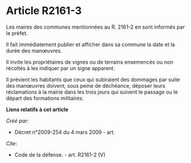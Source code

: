 # Article R2161-3

Les maires des communes mentionnées au R. 2161-2 en sont informés par le préfet. 

Il fait immédiatement publier et afficher dans sa commune la date et la durée des manœuvres. 

Il invite les propriétaires de vignes ou de terrains ensemencés ou non récoltés à les indiquer par un signe apparent. 

Il prévient les habitants que ceux qui subiraient des dommages par suite des manœuvres doivent, sous peine de déchéance,
déposer leurs réclamations à la mairie dans les trois jours qui suivent le passage ou le départ des formations militaires.

**Liens relatifs à cet article**

_Créé par_:

  - Décret n°2009-254 du 4 mars 2009 - art.

_Cite_:

  - Code de la défense. - art. R2161-2 (V)
